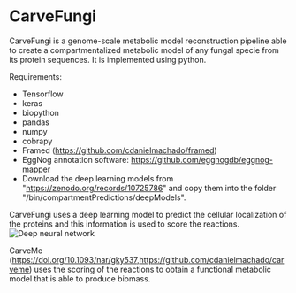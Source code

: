 # CarveFungi

CarveFungi is a genome-scale metabolic model reconstruction pipeline able to create a compartmentalized metabolic model of any fungal specie from its protein sequences. It is implemented using python.

Requirements:
- Tensorflow
- keras
- biopython
- pandas
- numpy
- cobrapy
- Framed (https://github.com/cdanielmachado/framed)
- EggNog annotation software: https://github.com/eggnogdb/eggnog-mapper
- Download the deep learning models from "https://zenodo.org/records/10725786" and copy them into the folder "/bin/compartmentPredictions/deepModels".


 CarveFungi uses a deep learning model to predict the cellular localization of the proteins and this information is used to score the reactions. 
![Deep neural network](/images/CNN.png)

CarveMe (https://doi.org/10.1093/nar/gky537,https://github.com/cdanielmachado/carveme) uses the scoring of the reactions to obtain a functional metabolic model that is able to produce biomass. 

